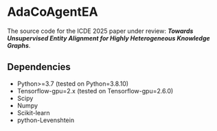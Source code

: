 # AdaCoAgentEA
The source code for the ICDE 2025 paper under review: ***Towards Unsupervised Entity Alignment for Highly Heterogeneous Knowledge Graphs***.

## Dependencies

* Python>=3.7 (tested on Python=3.8.10)
* Tensorflow-gpu=2.x (tested on Tensorflow-gpu=2.6.0)
* Scipy
* Numpy
* Scikit-learn
* python-Levenshtein
